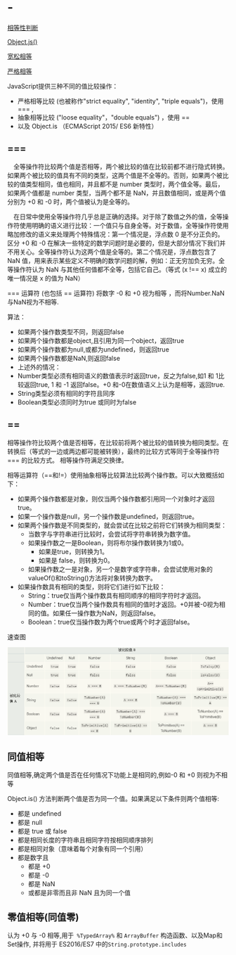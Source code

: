 # -
[相等性判断](https://developer.mozilla.org/zh-CN/docs/Web/JavaScript/Equality_comparisons_and_sameness)

[Object.js()](https://developer.mozilla.org/zh-CN/docs/Web/JavaScript/Reference/Global_Objects/Object/is)

[宽松相等](https://developer.mozilla.org/zh-CN/docs/Web/JavaScript/Reference/Operators/%E7%9B%B8%E7%AD%89)

[严格相等](https://developer.mozilla.org/en-US/docs/Web/JavaScript/Reference/Operators/Strict_equality)

JavaScript提供三种不同的值比较操作：

- 严格相等比较 (也被称作"strict equality", "identity", "triple equals")，使用 === ,
- 抽象相等比较 ("loose equality"，"double equals") ，使用 ==
- 以及 Object.is （ECMAScript 2015/ ES6 新特性）

## ===

&emsp;全等操作符比较两个值是否相等，两个被比较的值在比较前都不进行隐式转换。如果两个被比较的值具有不同的类型，这两个值是不全等的。否则，如果两个被比较的值类型相同，值也相同，并且都不是 number 类型时，两个值全等。最后，如果两个值都是 number 类型，当两个都不是 NaN，并且数值相同，或是两个值分别为 +0 和 -0 时，两个值被认为是全等的。

&emsp;在日常中使用全等操作符几乎总是正确的选择。对于除了数值之外的值，全等操作符使用明确的语义进行比较：一个值只与自身全等。对于数值，全等操作符使用略加修改的语义来处理两个特殊情况：第一个情况是，浮点数 0 是不分正负的。区分 +0 和 -0 在解决一些特定的数学问题时是必要的，但是大部分情况下我们并不用关心。全等操作符认为这两个值是全等的。第二个情况是，浮点数包含了 NaN 值，用来表示某些定义不明确的数学问题的解，例如：正无穷加负无穷。全等操作符认为 NaN 与其他任何值都不全等，包括它自己。（等式 (x !== x) 成立的唯一情况是 x 的值为 NaN）

 === 运算符 (也包括 == 运算符) 将数字 -0 和 +0 视为相等 ，而将Number.NaN 与NaN视为不相等.

 算法： 

 - 如果两个操作数类型不同，则返回false
 - 如果两个操作数都是object,且引用为同一个object，返回true
 - 如果两个操作数都为null,或都为undefined，则返回true
 - 如果两个操作数都是NaN,则返回false
 - 上述外的情况：
  - Number类型必须有相同语义的数值表示时返回true，反之为false,如1 和 1比较返回true, 1 和 -1 返回false。+0 和-0在数值语义上认为是相等，返回true.
  - String类型必须有相同的字符且同序
  - Boolean类型必须同时为true 或同时为false

## == 

相等操作符比较两个值是否相等，在比较前将两个被比较的值转换为相同类型。在转换后（等式的一边或两边都可能被转换），最终的比较方式等同于全等操作符 === 的比较方式。 相等操作符满足交换律。

相等运算符（==和!=）使用抽象相等比较算法比较两个操作数。可以大致概括如下：

- 如果两个操作数都是对象，则仅当两个操作数都引用同一个对象时才返回true。
- 如果一个操作数是null，另一个操作数是undefined，则返回true。
- 如果两个操作数是不同类型的，就会尝试在比较之前将它们转换为相同类型：
  - 当数字与字符串进行比较时，会尝试将字符串转换为数字值。
  - 如果操作数之一是Boolean，则将布尔操作数转换为1或0。
    - 如果是true，则转换为1。
    - 如果是 false，则转换为0。
  - 如果操作数之一是对象，另一个是数字或字符串，会尝试使用对象的valueOf()和toString()方法将对象转换为数字。
- 如果操作数具有相同的类型，则将它们进行如下比较：
  - String：true仅当两个操作数具有相同顺序的相同字符时才返回。
  - Number：true仅当两个操作数具有相同的值时才返回。+0并被-0视为相同的值。如果任一操作数为NaN，则返回false。
  - Boolean：true仅当操作数为两个true或两个时才返回false。

速查图

![==比较](./==比较表.png)

## 同值相等

同值相等,确定两个值是否在任何情况下功能上是相同的,例如-0 和 +0 则视为不相等

Object.is() 方法判断两个值是否为同一个值。如果满足以下条件则两个值相等:

- 都是 undefined
- 都是 null
- 都是 true 或 false
- 都是相同长度的字符串且相同字符按相同顺序排列
- 都是相同对象（意味着每个对象有同一个引用）
- 都是数字且
  - 都是 +0
  - 都是 -0
  - 都是 NaN
  - 或都是非零而且非 NaN 且为同一个值

## 零值相等(同值零)

认为 +0 与 -0 相等,用于` %TypedArray%` 和 `ArrayBuffer` 构造函数、以及Map和Set操作, 并将用于 ES2016/ES7 中的`String.prototype.includes`